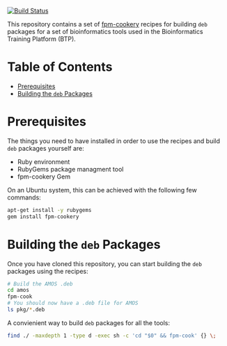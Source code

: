 [![Build Status](https://travis-ci.org/BPA-CSIRO-Workshops/btp-tools.svg?branch=master)](https://travis-ci.org/BPA-CSIRO-Workshops/btp-tools)

This repository contains a set of [fpm-cookery](https://github.com/bernd/fpm-cookery) recipes for building `deb`
packages for a set of bioinformatics tools used in the Bioinformatics Training Platform (BTP).

# Table of Contents

  - [Prerequisites](#prerequisites)
  - [Building the `deb` Packages](#building-the-deb-packages)

# Prerequisites
The things you need to have installed in order to use the recipes and build `deb` packages yourself are:

  * Ruby environment
  * RubyGems package managment tool
  * fpm-cookery Gem

On an Ubuntu system, this can be achieved with the following few commands:

```bash
apt-get install -y rubygems
gem install fpm-cookery
```

# Building the `deb` Packages
Once you have cloned this repository, you can start building the `deb` packages using the recipes:

```bash
# Build the AMOS .deb
cd amos
fpm-cook
# You should now have a .deb file for AMOS
ls pkg/*.deb
```

A convienient way to build `deb` packages for all the tools:

```bash
find ./ -maxdepth 1 -type d -exec sh -c 'cd "$0" && fpm-cook' {} \;
```

